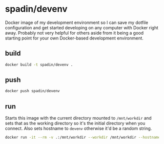 # spadin/devenv

Docker image of my development environment so I can save my dotfile configuration and get started developing on any computer with Docker right away. Probably not very helpful for others aside from it being a good starting point for your own Docker-based development environment.

## build

```bash
docker build -t spadin/devenv .
```

## push

```bash
docker push spadin/devenv
```

## run

Starts this image with the current directory mounted to `/mnt/workdir` and sets that as the working directory so it's the initial directory when you connect. Also sets hostname to `devenv` otherwise it'd be a random string.

```bash
docker run -it --rm -v .:/mnt/workdir --workdir /mnt/workdir --hostname devenv spadin/devenv:latest
```
